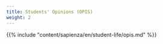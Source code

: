 ```yaml
---
title: Students' Opinions (OPIS)
weight: 2
---
```


{{% include "content/sapienza/en/student-life/opis.md" %}}
